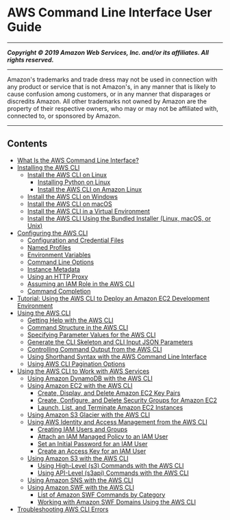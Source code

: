# AWS Command Line Interface User Guide

-----
*****Copyright &copy; 2019 Amazon Web Services, Inc. and/or its affiliates. All rights reserved.*****

-----
Amazon's trademarks and trade dress may not be used in 
     connection with any product or service that is not Amazon's, 
     in any manner that is likely to cause confusion among customers, 
     or in any manner that disparages or discredits Amazon. All other 
     trademarks not owned by Amazon are the property of their respective
     owners, who may or may not be affiliated with, connected to, or 
     sponsored by Amazon.

-----
## Contents
+ [What Is the AWS Command Line Interface?](cli-chap-welcome.md)
+ [Installing the AWS CLI](cli-chap-install.md)
   + [Install the AWS CLI on Linux](install-linux.md)
      + [Installing Python on Linux](install-linux-python.md)
      + [Install the AWS CLI on Amazon Linux](install-linux-al2017.md)
   + [Install the AWS CLI on Windows](install-windows.md)
   + [Install the AWS CLI on macOS](install-macos.md)
   + [Install the AWS CLI in a Virtual Environment](install-virtualenv.md)
   + [Install the AWS CLI Using the Bundled Installer (Linux, macOS, or Unix)](install-bundle.md)
+ [Configuring the AWS CLI](cli-chap-configure.md)
   + [Configuration and Credential Files](cli-configure-files.md)
   + [Named Profiles](cli-configure-profiles.md)
   + [Environment Variables](cli-configure-envvars.md)
   + [Command Line Options](cli-configure-options.md)
   + [Instance Metadata](cli-configure-metadata.md)
   + [Using an HTTP Proxy](cli-configure-proxy.md)
   + [Assuming an IAM Role in the AWS CLI](cli-configure-role.md)
   + [Command Completion](cli-configure-completion.md)
+ [Tutorial: Using the AWS CLI to Deploy an Amazon EC2 Development Environment](cli-chap-tutorial.md)
+ [Using the AWS CLI](cli-chap-using.md)
   + [Getting Help with the AWS CLI](cli-usage-help.md)
   + [Command Structure in the AWS CLI](cli-usage-commandstructure.md)
   + [Specifying Parameter Values for the AWS CLI](cli-usage-parameters.md)
   + [Generate the CLI Skeleton and CLI Input JSON Parameters](cli-usage-skeleton.md)
   + [Controlling Command Output from the AWS CLI](cli-usage-output.md)
   + [Using Shorthand Syntax with the AWS Command Line Interface](cli-usage-shorthand.md)
   + [Using AWS CLI Pagination Options](cli-usage-pagination.md)
+ [Using the AWS CLI to Work with AWS Services](cli-chap-services.md)
   + [Using Amazon DynamoDB with the AWS CLI](cli-services-dynamodb.md)
   + [Using Amazon EC2 with the AWS CLI](cli-services-ec2.md)
      + [Create, Display, and Delete Amazon EC2 Key Pairs](cli-services-ec2-keypairs.md)
      + [Create, Configure, and Delete Security Groups for Amazon EC2](cli-services-ec2-sg.md)
      + [Launch, List, and Terminate Amazon EC2 Instances](cli-services-ec2-instances.md)
   + [Using Amazon S3 Glacier with the AWS CLI](cli-services-glacier.md)
   + [Using AWS Identity and Access Management from the AWS CLI](cli-services-iam.md)
      + [Creating IAM Users and Groups](cli-services-iam-new-user-group.md)
      + [Attach an IAM Managed Policy to an IAM User](cli-services-iam-policy.md)
      + [Set an Initial Password for an IAM User](cli-services-iam-set-pw.md)
      + [Create an Access Key for an IAM User](cli-services-iam-create-creds.md)
   + [Using Amazon S3 with the AWS CLI](cli-services-s3.md)
      + [Using High-Level (s3) Commands with the AWS CLI](cli-services-s3-commands.md)
      + [Using API-Level (s3api) Commands with the AWS CLI](cli-services-s3-apicommands.md)
   + [Using Amazon SNS with the AWS CLI](cli-services-sns.md)
   + [Using Amazon SWF with the AWS CLI](cli-services-swf.md)
      + [List of Amazon SWF Commands by Category](cli-services-swf-commands.md)
      + [Working with Amazon SWF Domains Using the AWS CLI](cli-services-swf-domains.md)
+ [Troubleshooting AWS CLI Errors](cli-chap-troubleshooting.md)